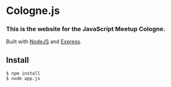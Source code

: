# Cologne.js
### This is the website for the JavaScript Meetup Cologne.

Built with [NodeJS](http://nodejs.org) and [Express](http://expressjs.com).


## Install

    $ npm install
    $ node app.js
